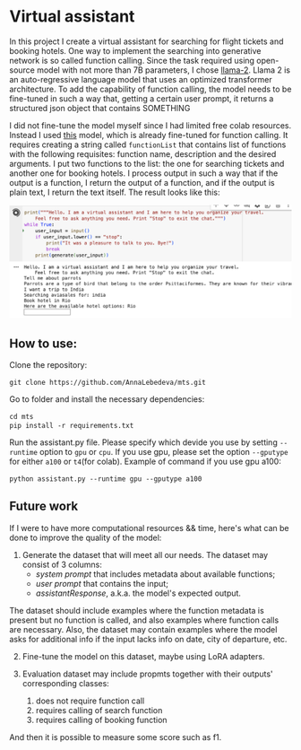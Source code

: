 # Virtual assistant

In this project I create a virtual assistant for searching for flight tickets and booking hotels.
One way to implement the searching into generative network is so called function calling.
Since the task required using open-source model with not more than 7B parameters, I chose [llama-2].
Llama 2 is an auto-regressive language model that uses an optimized transformer architecture.
To add the capability of function calling, the model needs to be fine-tuned in such a way that, getting a certain user prompt,
it returns a structured json object that contains SOMETHING

I did not fine-tune the model myself since I had limited free colab resources. Instead I used [this] model, which is already fine-tuned
for function calling. It requires creating a string called `functionList` that contains list of functions with the following requisites:
function name, description and the desired arguments.
I put two functions to the list: the one for searching tickets and another one for booking hotels.
I process output in such a way that if the output is a function, I return the output of a function, and if the output is plain text,
I return the text itself.
The result looks like this:

<img src="https://github.com/AnnaLebedeva/mts/blob/main/output.png" alt="drawing" width="700"/>

[llama-2]: <https://arxiv.org/abs/2307.09288>
[this]: <https://huggingface.co/Trelis/Llama-2-7b-chat-hf-function-calling-v2>

## How to use:

Clone the repository:

    git clone https://github.com/AnnaLebedeva/mts.git

Go to folder and install the necessary dependencies:

    cd mts
    pip install -r requirements.txt

Run the assistant.py file. Please specify which devide you use by setting `--runtime` option to `gpu` or `cpu`.
If you use gpu, please set the option `--gputype` for either `a100` or `t4`(for colab).
Example of command if you use gpu a100:

    python assistant.py --runtime gpu --gputype a100

## Future work

If I were to have more computational resources && time, here's what can be done to improve the quality of the model:

1. Generate the dataset that will meet all our needs. The dataset may consist of 3 columns:
   - _system prompt_ that includes metadata about available functions;
   - _user prompt_ that contains the input;
   - _assistantResponse_, a.k.a. the model's expected output.
     
The dataset should include examples where the function metadata is present but no function is called, and also examples where function calls are necessary.
Also, the dataset may contain examples where the model asks for additional info if the input lacks info on date, city of departure, etc.

2. Fine-tune the model on this dataset, maybe using LoRA adapters.

3. Evaluation dataset may include propmts together with their outputs' corresponding classes:
   1) does not require function call
   2) requires calling of search function
   3) requires calling of booking function
      
And then it is possible to measure some score such as f1.
